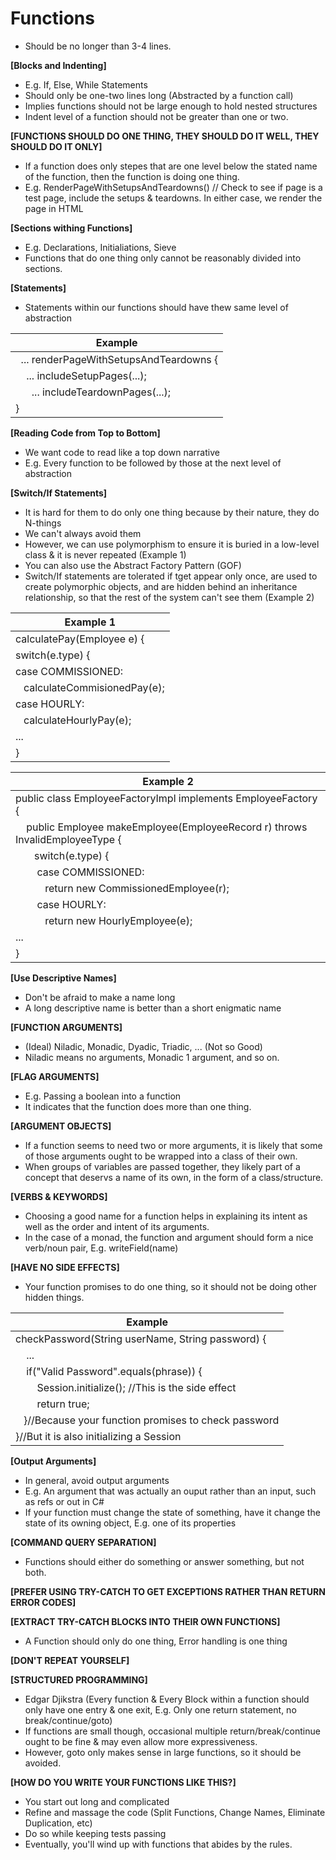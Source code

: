 # Functions
* Should be no longer than 3-4 lines.

__[Blocks and Indenting]__
* E.g. If, Else, While Statements
* Should only be one-two lines long (Abstracted by a function call)
* Implies functions should not be large enough to hold nested structures
* Indent level of a function should not be greater than one or two.
 
__[FUNCTIONS SHOULD DO ONE THING, THEY SHOULD DO IT WELL, THEY SHOULD DO IT ONLY]__
* If a function does only stepes that are one level below the stated name of the function, then the function is doing one thing.
* E.g. RenderPageWithSetupsAndTeardowns() // Check to see if page is a test page, include the setups & teardowns. In either case, we render the page in HTML

__[Sections withing Functions]__
* E.g. Declarations, Initialiations, Sieve
* Functions that do one thing only cannot be reasonably divided into sections.

__[Statements]__
* Statements within our functions should have thew same level of abstraction

|Example|
---|
&nbsp; .\.\. renderPageWithSetupsAndTeardowns {|
&nbsp; &nbsp; .\.\. includeSetupPages(...);|
&nbsp; &nbsp; &nbsp; .\.\. includeTeardownPages(...);|
}|

__[Reading Code from Top to Bottom]__
* We want code to read like a top down narrative
* E.g. Every function to be followed by those at the next level of abstraction

__[Switch/If Statements]__
* It is hard for them to do only one thing because by their nature, they do N-things
* We can't always avoid them
* However, we can use polymorphism to ensure it is buried in a low-level class & it is never repeated (Example 1)
* You can also use the Abstract Factory Pattern (GOF)
* Switch/If statements are tolerated if tget appear only once, are used to create polymorphic objects, and are hidden behind an inheritance relationship, so that the rest of the system can't see them (Example 2)

|Example 1|
---|
calculatePay(Employee e) {|
switch(e.type) {|
case COMMISSIONED:|
&nbsp;&nbsp; calculateCommisionedPay(e);|
case HOURLY:|
&nbsp;&nbsp; calculateHourlyPay(e);|
...|
}|

|Example 2|
---|
public class EmployeeFactoryImpl implements EmployeeFactory {|
&nbsp; &nbsp; public Employee makeEmployee(EmployeeRecord r) throws InvalidEmployeeType {|
&nbsp; &nbsp; &nbsp; &nbsp;switch(e.type) {|
&nbsp; &nbsp; &nbsp; &nbsp; case COMMISSIONED:|
&nbsp;&nbsp; &nbsp; &nbsp; &nbsp; &nbsp; return new CommissionedEmployee\(r\);|
&nbsp; &nbsp; &nbsp; &nbsp; case HOURLY:|
&nbsp;&nbsp; &nbsp; &nbsp; &nbsp; &nbsp; return new HourlyEmployee(e);|
...|
}|

__[Use Descriptive Names]__
* Don't be afraid to make a name long
* A long descriptive name is better than a short enigmatic name

__[FUNCTION ARGUMENTS]__
* (Ideal) Niladic, Monadic, Dyadic, Triadic, ... (Not so Good)
* Niladic means no arguments, Monadic 1 argument, and so on.
 
__[FLAG ARGUMENTS]__
* E.g. Passing a boolean into a function
* It indicates that the function does more than one thing.

__[ARGUMENT OBJECTS]__
* If a function seems to need two or more arguments, it is likely that some of those arguments ought to be wrapped into a class of their own.
* When groups of variables are passed together, they likely part of a concept that deservs a name of its own, in the form of a class/structure.

__[VERBS & KEYWORDS]__
* Choosing a good name for a function helps in explaining its intent as well as the order and intent of its arguments.
* In the case of a monad, the function and argument should form a nice verb/noun pair, E.g. writeField(name)

__[HAVE NO SIDE EFFECTS]__
* Your function promises to do one thing, so it should not be doing other hidden things.

|Example|
---|
checkPassword(String userName, String password) {|
&nbsp; &nbsp; ...|
&nbsp; &nbsp; if("Valid Password".equals(phrase)) {|
&nbsp; &nbsp; &nbsp; &nbsp; Session.initialize(); //This is the side effect|
&nbsp; &nbsp; &nbsp; &nbsp; return true;|
&nbsp; &nbsp;}//Because your function promises to check password|
}//But it is also initializing a Session|

__[Output Arguments]__
* In general, avoid output arguments
* E.g. An argument that was actually an ouput rather than an input, such as refs or out in C#
* If your function must change the state of something, have it change the state of its owning object, E.g. one of its properties

__[COMMAND QUERY SEPARATION]__
* Functions should either do something or answer something, but not both.

__[PREFER USING TRY-CATCH TO GET EXCEPTIONS RATHER THAN RETURN ERROR CODES]__

__[EXTRACT TRY-CATCH BLOCKS INTO THEIR OWN FUNCTIONS]__ 
* A Function should only do one thing, Error handling is one thing

__[DON'T REPEAT YOURSELF]__

__[STRUCTURED PROGRAMMING]__
* Edgar Djikstra (Every function & Every Block within a function should only have one entry & one exit, E.g. Only one return statement, no break/continue/goto)
* If functions are small though, occasional multiple return/break/continue ought to be fine & may even allow more expressiveness.
* However, goto only makes sense in large functions, so it should be avoided.

__[HOW DO YOU WRITE YOUR FUNCTIONS LIKE THIS?]__
* You start out long and complicated
* Refine and massage the code (Split Functions, Change Names, Eliminate Duplication, etc)
* Do so while keeping tests passing
* Eventually, you'll wind up with functions that abides by the rules.
